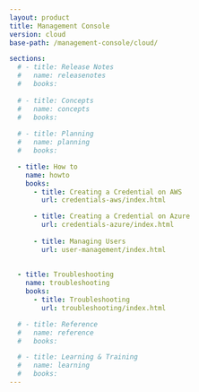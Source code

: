 ```yaml
---
layout: product
title: Management Console
version: cloud
base-path: /management-console/cloud/

sections:
  # - title: Release Notes
  #   name: releasenotes
  #   books:
  
  # - title: Concepts
  #   name: concepts
  #   books:
  
  # - title: Planning
  #   name: planning
  #   books:

  - title: How to
    name: howto
    books:
      - title: Creating a Credential on AWS
        url: credentials-aws/index.html

      - title: Creating a Credential on Azure
        url: credentials-azure/index.html
        
      - title: Managing Users
        url: user-management/index.html
        
        
  - title: Troubleshooting
    name: troubleshooting
    books:
      - title: Troubleshooting
        url: troubleshooting/index.html

  # - title: Reference
  #   name: reference
  #   books:

  # - title: Learning & Training
  #   name: learning
  #   books:
---
```

